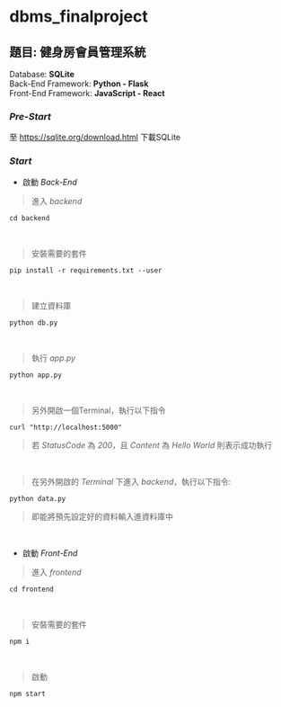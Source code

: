 # dbms_finalproject

## 題目: 健身房會員管理系統
   Database: **SQLite** <br>
   Back-End Framework: **Python - Flask** <br>
   Front-End Framework: **JavaScript - React**

### *Pre-Start*
  至 https://sqlite.org/download.html 下載SQLite

### *Start*

* 啟動 *Back-End* 

>進入 *backend*
```shell
cd backend
```
<br>

>安裝需要的套件
```shell
pip install -r requirements.txt --user
```
<br>

>建立資料庫
```shell
python db.py
```
<br>

>執行 *app.py*
```shell
python app.py
```
<br>

>另外開啟一個Terminal，執行以下指令
```shell
curl "http://localhost:5000"
```
>若 *StatusCode* 為 *200*，且 *Content* 為 *Hello World* 則表示成功執行
<br>

>在另外開啟的 *Terminal* 下進入 *backend*，執行以下指令:
```shell
python data.py
```
>即能將預先設定好的資料輸入進資料庫中
<br>

* 啟動 *Front-End*

>進入 *frontend*
```shell
cd frontend
```
<br>

>安裝需要的套件
```shell
npm i
```
<br>

>啟動
```shell
npm start
```
